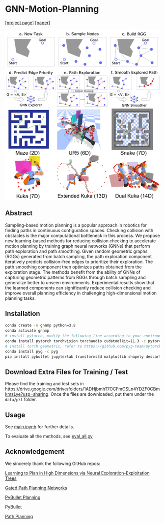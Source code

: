 # GNN-Motion-Planning

[[project page](https://rainorangelemon.github.io/NeurIPS2021/)] [[paper](https://rainorangelemon.github.io/NeurIPS2021/paper.pdf)]

![framework](./data/images/framework.png)
![envs](./data/images/envs.png)

## Abstract

Sampling-based motion planning is a popular approach in robotics for finding paths in continuous configuration spaces. Checking collision with obstacles is the major computational bottleneck in this process. We propose new learning-based methods for reducing collision checking to accelerate motion planning by training graph neural networks (GNNs) that perform path exploration and path smoothing. Given random geometric graphs (RGGs) generated from batch sampling, the path exploration component iteratively predicts collision-free edges to prioritize their exploration. The path smoothing component then optimizes paths obtained from the exploration stage. The methods benefit from the ability of GNNs of capturing geometric patterns from RGGs through batch sampling and generalize better to unseen environments. Experimental results show that the learned components can significantly reduce collision checking and improve overall planning efficiency in challenging high-dimensional motion planning tasks.

## Installation
```bash
conda create -n gnnmp python=3.8
conda activate gnnmp
# install pytorch, modify the following line according to your environment
conda install pytorch torchvision torchaudio cudatoolkit=11.3 -c pytorch
# install torch geometric, refer to https://github.com/pyg-team/pytorch_geometric
conda install pyg -c pyg
pip install pybullet jupyterlab transforms3d matplotlib shapely descartes
```

## Download Extra Files for Training / Test
Please find the training and test sets in https://drive.google.com/drive/folders/1ADHjbmhT7OCFmOSLn4YDZF0CBmkmzLye?usp=sharing. Once the files are downloaded, put them under the `data/pkl` folder.

## Usage
See [main.ipynb](./main.ipynb) for further details.

To evaluate all the methods, see [eval_all.py](./eval_all.py)

## Acknowledgement

We sincerely thank the following GitHub repos:

[Learning to Plan in High Dimensions via Neural Exploration-Exploitation Trees](https://github.com/NeurEXT/NEXT-learning-to-plan)

[Gated Path Planning Networks](https://github.com/RLAgent/gated-path-planning-networks)

[PyBullet Planning](https://github.com/caelan/pybullet-planning)

[PyBullet](https://github.com/bulletphysics/bullet3)

[Path Planning](https://github.com/zhm-real/PathPlanning)
